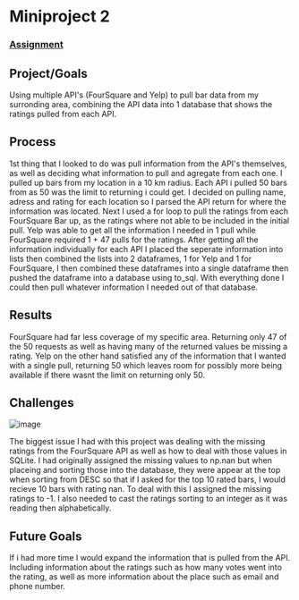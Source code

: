 # Miniproject 2

### [Assignment](assignment.md)

## Project/Goals
Using multiple API's (FourSquare and Yelp) to pull bar data from my surronding area, combining the API data into 1 database that shows the ratings pulled from each API.

## Process
1st thing that I looked to do was pull information from the API's themselves, as well as deciding what information to pull and agregate from each one.  I pulled up bars from my location in a 10 km radius.  Each API i pulled 50 bars from as 50 was the limit to returning i could get.
I decided on pulling name, adress and rating for each location so I parsed the API return for where the information was located.
Next I used a for loop to pull the ratings from each FourSquare Bar up, as the ratings where not able to be included in the initial pull.  Yelp was able to get all the information I needed in 1 pull while FourSquare required 1 + 47 pulls for the ratings.
After getting all the information individually for each API I placed the seperate information into lists then combined the lists into 2 dataframes, 1 for Yelp and 1 for FourSquare, I then combined these dataframes into a single dataframe then pushed the dataframe into a database using to_sql.
With everything done I could then pull whatever information I needed out of that database.

## Results
FourSquare had far less coverage of my specific area.  Returning only 47 of the 50 requests as well as having many of the returned values be missing a rating.  Yelp on the other hand satisfied any of the information that I wanted with a single pull, returning 50 which leaves room for possibly more being available if there wasnt the limit on returning only 50.



## Challenges 
![image](https://user-images.githubusercontent.com/104863463/183215089-dabcc7bb-5edc-4803-907c-947c246ebd4f.png)

The biggest issue I had with this project was dealing with the missing ratings from the FourSquare API as well as how to deal with those values in SQLite.  I had originally assigned the missing values to np.nan but when placeing and sorting those into the database, they were appear at the top when sorting from DESC so that if I asked for the top 10 rated bars, I would recieve 10 bars with rating nan.  To deal with this I assigned the missing ratings to -1.  I also needed to cast the ratings sorting to an integer as it was reading then alphabetically.

## Future Goals
If i had more time I would expand the information that is pulled from the API.  Including information about the ratings such as how many votes went into the rating, as well as more information about the place such as email and phone number.
